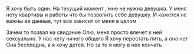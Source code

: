 Я хочу быть один.
На текущий момент 
, мне не нужна девушка. У меня нету квартиры и работы что бы позволить себе девушку.
И кажется не важны ее данные, тут все зависит от меня в целом


Зачем то позвал на свидание Олю, меня просто влечет к ней сексуально.
У нас нету ничего общего
Я хочу перестать пить, а она нет
Она бесплодна, а я хочу детей. Но за то я могу в нее кончать